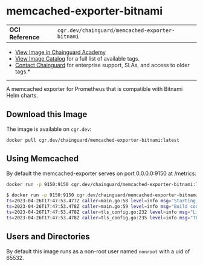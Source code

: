 <!--monopod:start-->
# memcached-exporter-bitnami
| | |
| - | - |
| **OCI Reference** | `cgr.dev/chainguard/memcached-exporter-bitnami` |


* [View Image in Chainguard Academy](https://edu.chainguard.dev/chainguard/chainguard-images/reference/memcached-exporter-bitnami/overview/)
* [View Image Catalog](https://console.enforce.dev/images/catalog) for a full list of available tags.
* [Contact Chainguard](https://www.chainguard.dev/chainguard-images) for enterprise support, SLAs, and access to older tags.*

---
<!--monopod:end-->

<!--overview:start-->
A memcached exporter for Prometheus that is compatible with Bitnami Helm charts.
<!--overview:end-->

<!--getting:start-->
## Download this Image
The image is available on `cgr.dev`:

```
docker pull cgr.dev/chainguard/memcached-exporter-bitnami:latest
```
<!--getting:end-->

<!--body:start-->
## Using Memcached

By default the memcached-exporter serves on port 0.0.0.0:9150 at /metrics:

```sh
docker run -p 9150:9150 cgr.dev/chainguard/memcached-exporter-bitnami:latest
```

```sh
$ docker run -p 9150:9150 cgr.dev/chainguard/memcached-exporter-bitnami:latest
ts=2023-04-26T17:47:53.477Z caller=main.go:58 level=info msg="Starting memcached_exporter" version="(version=0.11.2, branch=HEAD, revision=48795923bbe6c23eb044c522283e0d865bffbc77)"
ts=2023-04-26T17:47:53.478Z caller=main.go:59 level=info msg="Build context" context="(go=go1.20.3, platform=linux/amd64, user=@fv-az251-622, date=19700101-00:00:00, tags=netgo)"
ts=2023-04-26T17:47:53.478Z caller=tls_config.go:232 level=info msg="Listening on" address=[::]:9150
ts=2023-04-26T17:47:53.478Z caller=tls_config.go:235 level=info msg="TLS is disabled." http2=false address=[::]:9150
```

## Users and Directories

By default this image runs as a non-root user named `nonroot` with a uid of 65532.
<!--body:end-->
